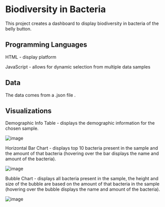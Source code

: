 # Biodiversity in Bacteria
 This project creates a dashboard to display biodiversity in bacteria of the belly button.

## Programming Languages
HTML - display platform

JavaScript - allows for dynamic selection from multiple data samples

## Data
The data comes from a .json file .

## Visualizations

Demographic Info Table - displays the demographic information for the chosen sample.

![image](https://user-images.githubusercontent.com/112916932/215844020-550bba1f-7c81-4b1b-990e-58c684ccff8e.png)

Horizontal Bar Chart - displays top 10 bacteria present in the sample and the amount of that bacteria (hovering over the bar displays the name and amount of the bacteria).

![image](https://user-images.githubusercontent.com/112916932/215844211-3beb8c34-6bcf-463e-ac00-4e3edd95aa3e.png)

Bubble Chart - displays all bacteria present in the sample, the height and size of the bubble are based on the amount of that bacteria in the sample (hovering over the bubble displays the name and amount of the bacteria).



![image](https://user-images.githubusercontent.com/112916932/215844466-e482912b-dd8e-419e-a2a8-cb9f3170056c.png)




